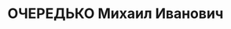 ---
title: ОЧЕРЕДЬКО Михаил Иванович
description: "Род. в 1896, г. Азов, русский. Проживал: г. Красноярск. Нач. паровозной\
  \ службы КЖД. Служил в белой армии. \n  Арестован 17.03.1937. Обв.: антисоветская\
  \ агитация, вредительство, шпионская деятельность, террористическая деятельность.\
  \ Приговор: ВК ВС СССР, 15.07.1938 – ВМН. Расстрелян 15.07.1938, в г. Красноярске.\
  \ \n  Реабилитирован ВК ВС СССР 23.11.1957"
---
